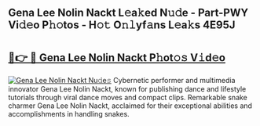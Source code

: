 ## Gena Lee Nolin Nackt L𝚎a𝚔ed N𝚞𝚍e - Part-PWY Vi𝚍𝚎o P𝚑𝚘tos - H𝚘𝚝 O𝚗𝚕yf𝚊ns L𝚎a𝚔s 4E95J

# <h2><a href="http://kf0nrb7.oniu.top/?m=Gena+Lee+Nolin+Nackt">🔗👉 🔴 Gena Lee Nolin Nackt P𝚑ot𝚘𝚜 V𝚒d𝚎o</a></h2>

[![Gena Lee Nolin Nackt Nu𝚍e𝚜](https://i.imgur.com/0qMVB7G.gif)](http://kf0nrb7.oniu.top/?m=Gena+Lee+Nolin+Nackt)
Cybernetic performer and multimedia innovator Gena Lee Nolin Nackt, known for publishing dance and lifestyle tutorials through viral dance moves and compact clips. Remarkable snake charmer Gena Lee Nolin Nackt, acclaimed for their exceptional abilities and accomplishments in handling snakes.  
